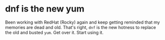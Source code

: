 # dnf is the new yum

Been working with RedHat (Rocky) again and keep getting reminded that my
memories are dead and old. That's right, `dnf` is the new hotness to
replace the old and busted `yum`. Get over it. Start using it.
